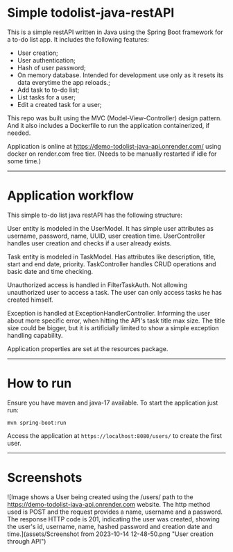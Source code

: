# Simple todolist-java-restAPI

This is a simple restAPI written in Java using the Spring Boot framework for a to-do list app. It includes the following features:

* User creation;
* User authentication;
* Hash of user password;
* On memory database. Intended for development use only as it resets its data everytime the app reloads.;
* Add task to to-do list;
* List tasks for a user;
* Edit a created task for a user; 

This repo was built using the MVC (Model-View-Controller) design pattern. And it also includes a Dockerfile to run the application containerized, if needed. 

Application is online at https://demo-todolist-java-api.onrender.com/ using docker on render.com free tier. (Needs to be manually restarted if idle for some time.)

---

# Application workflow

This simple to-do list java restAPI has the following structure:

User entity is modeled in the UserModel. It has simple user attributes as username, password, name, UUID, user creation time. 
UserController handles user creation and checks if a user already exists. 

Task entity is modeled in TaskModel. Has attributes like description, title, start and end date, priority.
TaskController handles CRUD operations and basic date and time checking. 

Unauthorized access is handled in FilterTaskAuth. Not allowing unauthorized user to access a task. The user can only access tasks he has created himself.

Exception is handled at ExceptionHandlerController. Informing the user about more specific error, when hitting the API's task title max size. The title size could be bigger, but it is artificially limited to show a simple exception handling capability.

Application properties are set at the resources package. 

---

# How to run

Ensure you have maven and java-17 available. 
To start the application just run:

`mvn spring-boot:run`

 Access the application at `https://localhost:8080/users/` to create the first user. 
 
___
# Screenshots

![Image shows a User being created using the /users/ path to the https://demo-todolist-java-api.onrender.com website. The http method used is POST and the request provides a name, username and a password. The response HTTP code is 201, indicating the user was created, showing the user's id, username, name, hashed password and creation date and time.](assets/Screenshot from 2023-10-14 12-48-50.png "User creation through API")